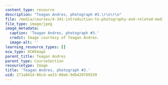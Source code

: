 ```yaml
---
content_type: resource
description: "Teagan Andres, photograph #3.\r\n\r\n"
file: /media/courses/4-341-introduction-to-photography-and-related-media-fall-2007/271a841d86cdae2308eb9db420769339_andres3.jpg
file_type: image/jpeg
image_metadata:
  caption: 'Teagan Andres, photograph #3.'
  credit: Image courtesy of Teagan Andres.
  image-alt: ''
learning_resource_types: []
ocw_type: OCWImage
parent_title: Teagan Andres
parent_type: CourseSection
resourcetype: Image
title: 'Teagan Andres, photograph #3.'
uid: 271a841d-86cd-ae23-08eb-9db420769339
---
```

